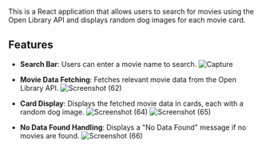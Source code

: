 This is a React application that allows users to search for movies using the Open Library API and displays random dog images for each movie card.

## Features

- **Search Bar**: Users can enter a movie name to search.
  ![Capture](https://github.com/user-attachments/assets/d565dcf1-f905-4e91-9cb4-e588b7bc70b8)

- **Movie Data Fetching**: Fetches relevant movie data from the Open Library API.
  ![Screenshot (62)](https://github.com/user-attachments/assets/7b7523f8-e230-4b23-8481-222c8518a180)

- **Card Display**: Displays the fetched movie data in cards, each with a random dog image.
  ![Screenshot (64)](https://github.com/user-attachments/assets/023b4828-e43b-4961-b9ad-f3005035ff74)
  ![Screenshot (65)](https://github.com/user-attachments/assets/49539b26-abc4-4be3-9d2e-251fb7dfc619)


- **No Data Found Handling**: Displays a "No Data Found" message if no movies are found.
  ![Screenshot (66)](https://github.com/user-attachments/assets/1a58f55e-fd97-4621-a057-452e17809c81)
